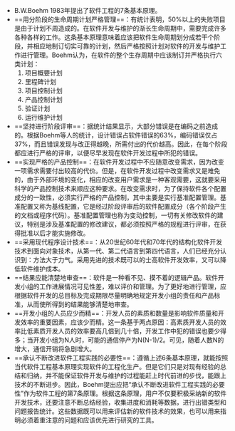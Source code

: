 - B.W.Boehm 1983年提出了软件工程的7条基本原理。
- ==用分阶段的生命周期计划严格管理==：有统计表明，50%以上的失败项目是由于计划不周造成的。在软件开发与维护的渐长生命周期中，需要完成许多各种各样的工作。这条基本原理意味着应该把软件生命周期划分成若干个阶段，并相应地制订切实可靠的计划，然后严格按照计划对软件的开发与维护工作进行管理。Boehm认为，在软件的整个生存周期中应该制订并严格执行六类计划：
  1. 项目概要计划
  2. 里程碑计划
  3. 项目控制计划
  4. 产品控制计划
  5. 验证计划
  6. 运行维护计划
- ==坚持进行阶段评审==：据统计结果显示，大部分错误是在编码之前造成的。根据Boehm等人的统计，设计错误占软件错误的63%，编码错误仅占37%，而且错误发现与改正得越晚，所需付出的代价越高。因此，在每个阶段都应进行严格的评审，以便尽早发现在软件开发过程中所犯的错误。
- ==实现严格的产品控制==：在软件开发过程中不应随意改变需求，因为改变一项需求需要付出较高的代价。但是，在软件开发过程中改变需求又是难免的，由于外部环境的变化，相应的改变用户需求是一种客观需要，这就要采用科学的产品控制技术来顺应这种要求。在改变需求时，为了保持软件各个配置成分的一致性，必须实行严格的产品控制，其中主要是实行基准配置管理。基准配置又称为基线配置，它是经过阶段评审后的软件配置成分（各个阶段产生的文档或程序代码）。基准配置管理也称为变动控制，一切有关修改软件的建议，特别是涉及基准配置的修改建议，都必须按照严格的规程进行评审，在获得批准以后才能实施修改。
- ==采用现代程序设计技术==：从20世纪60年代和70年代的结构化软件开发技术到面向对象技术，从第一代、第二代语言到第四代语言，人们已经充分认识到：方法大于力气。采用先进的技术既可以的士高软件开发效率，又可以降低软件维护成本。
- ==结果应能清楚地审查==：软件是一种看不见、摸不着的逻辑产品。软件开发小组的工作进展情况可见性差，难以评价和管理。为了更好地进行管理，应根据软件开发的总目标及完成期限尽量明确地规定开发小组的责任和产品标准，从而使所得到的结果能够清楚地审查。
- ==开发小组的人员应少而精==：开发人员的素质和数量是影响软件质量和开发效率的重要因素，应该少而精。这一条基于两点原因：高素质开发人员的效率比低素质开发人员的效率要高几倍到几十倍，开发工作中犯的错误也要少得多；当开发小组为N人时，可能的通信停产为N(N-1)/2。可见，随着人数N的增大，通信开销将急剧增大。
- ==承认不断改进软件工程实践的必要性==：遵循上述6条基本原理，就能按照当代软件工程基本原理实现软件的工程化生产。但是它们只是对现有经验的总结和归纳，并不能保证软件开发与维护的过程能赶上时代前进的步伐，能跟上技术的不断进步。因此，Boehm提出应把“承认不断改进软件工程实践的必要性”作为软件工程的第7条原理。根据这条原理，用户不仅要积极采纳新的软件开发技术，还要注意不断总结经验，收集进度和消耗等数据，进行出错类型和问题报告统计。这些数据既可以用来评估新的软件技术的效果，也可以用来指明必须着重注意的问题和应该优先进行研究的工具。